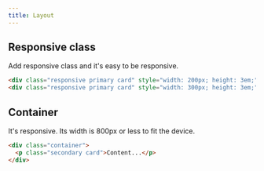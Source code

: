 ```yaml
---
title: Layout
---
```


## Responsive class

Add responsive class and it's easy to be responsive.

```html
<div class="responsive primary card" style="width: 200px; height: 3em;">Item</div>
<div class="responsive primary card" style="width: 300px; height: 3em;">Item</div>
```

## Container

It's responsive. Its width is 800px or less to fit the device.

```html
<div class="container">
  <p class="secondary card">Content...</p>
</div>
```